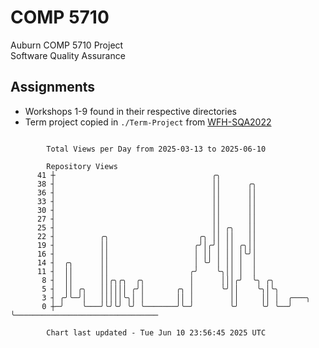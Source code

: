# COMP 5710
Auburn COMP 5710 Project  
Software Quality Assurance

## Assignments
- Workshops 1-9 found in their respective directories
- Term project copied in `./Term-Project` from [WFH-SQA2022](https://github.com/wumphlett/WFH-SQA2022-AUBURN)

```

        Total Views per Day from 2025-03-13 to 2025-06-10

        Repository Views
      41 ┼                                   ╭╮
      38 ┤                                   ││      ╭╮
      36 ┤                                   ││      ││
      33 ┤                                   ││      ││
      30 ┤                                   ││      ││
      27 ┤                                   ││      ││
      25 ┤                                   ││ ╭╮   ││
      22 ┤          ╭╮                    ╭╮ ││ ││   ││
      19 ┤          ││                   ╭╯│╭╯│ ││ ╭╮││
      16 ┤          ││                   │ ││ │ ││ │╰╯│
      14 ┤  ╭╮      ││                   │ ╰╯ │ ││ │  │
      11 ┤  ││      ││                  ╭╯    ╰╮││ │  │
       8 ┤  ││      ││╭╮╭╮  ╭╮          │      │││╭╯  ╰╮ ╭╮
       5 ┤  ││ ╭╮   ││││││ ╭╯│       ╭╮ │      ╰╯││    ╰╮│╰╮
       3 ┤ ╭╯╰─╯│   │││││╰╮│ │       ││ │        ││     ││ │  ╭───╮
       0 ┼─╯    ╰───╯╰╯╰╯ ╰╯ ╰───────╯╰─╯        ╰╯     ╰╯ ╰──╯   ╰────────────────────────────────

        Chart last updated - Tue Jun 10 23:56:45 2025 UTC
        
```
